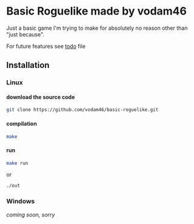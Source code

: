 # Basic Roguelike made by vodam46

Just a basic game I'm trying to make for absolutely no reason other than "just because".

For future features see [todo](todo) file

## Installation
### Linux
#### download the source code
```sh
git clone https://github.com/vodam46/basic-roguelike.git
```
#### compilation
```sh
make
```
#### run
```sh
make run
```
or
```sh
./out
```

### Windows
*coming soon, sorry*
